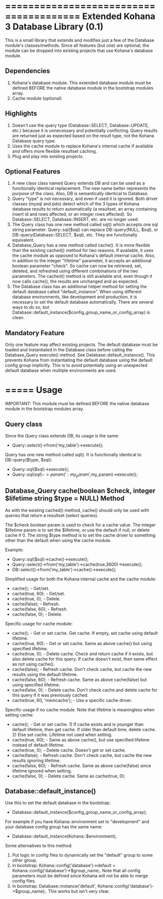 =======================================
Extended Kohana 3 Database Library (0.1)
=======================================

This is a small library that extends and modifies just a few of the Database module's classes/methods. Since all features (but one) are optional, the module can be dropped into existing projects that use Kohana's database module.

Dependencies
------------

1. Kohana's database module. This extended database module must be defined BEFORE the native database module in the bootstrap modules array.
2. Cache module (optional)

Highlights
----------

1. Doesn't use the query type (Database::SELECT, Database::UPDATE, etc.) because it is unnecessary and potentially conflicting. Query results are returned just as expected based on the result type, not the Kohana Database query type. 
2. Uses the cache module to replace Kohana's internal cache if available and offers more flexible resultset caching. 
3. Plug and play into existing projects.

Optional Features
-----------------

1. A new class class named Query extends DB and can be used as a functionally identical replacement. The new name better represents the purpose of the class. Also, DB is semantically identical to Database.
2. Query "type" is not necessary, and even if used it is ignored. Both driver classes (mysql and pdo) detect which of the 3 types of Kohana database results to return automatically (a resultset, an array containing insert id and rows affected, or an integer rows affected). So Database::SELECT, Database::INSERT, etc. are no longer used.
3. The Query class has one new method called sql() which accepts one sql string parameter. Query::sql($sql) can replace DB::query(NULL, $sql), or DB::query(Database::SELECT, $sql), etc. They are functionally equivalent. 
4. Database_Query has a new method called cache(). It is more flexible than the existing cached() method for two reasons. If available, it uses the cache module as opposed to Kohana's default internal cache. Also, in addition to the integer "lifetime" parameter, it accepts an additional boolean parameter "check". So cache can now be retrieved, set, deleted, and refreshed using different combinations of the two parameters. The cached() method is still available and, even though it now calls cache(), the results are unchanged and as expected.  
5. The Database class has an additional helper method for setting the default database called "default_instance". When using different database environments, like development and production, it is necessary to set the default database automatically. There are several ways to do so, but Database::default_instance($config_group_name_or_config_array) is clean.

Mandatory Feature
-----------------

Only one feature may affect existing projects. The default database must be loaded and instantiated in the Database class before calling the Database_Query execute() method. See Database::default_instance(). This prevents Kohana from instantiating the default database using the default config group implicitly. This is to avoid potentially using an unexpected default database when multiple environments are used.

=====
Usage
=====

IMPORTANT: This module must be defined BEFORE the native database module in the bootstrap modules array.

Query class
-----------

Since the Query class extends DB, its usage is the same:
- Query::select()->from('my_table')->execute();

Query has one new method called sql(). It is functionally identical to DB::query($type, $sql):
- Query::sql($sql)->execute();
- Query::sql($sql)->param(':my_param',$my_param)->execute();

Database_Query cache(boolean $check, integer $lifetime string $type = NULL) Method
----------------------------------------------------------------------------------

As with the existing cached() method, cache() should only be used with queries that return a resultset (select queries).

The $check boolean param is used to check for a cache value.
The integer $lifetime param is to set the $lifetime, or use the default if null, or delete cache if 0.
The string $type method is to set the cache driver to something other than the default when using the cache module.

Example:
- Query::sql($sql)->cache()->execute();
- Query::select()->from('my_table')->cache(true,3600)->execute();
- DB::select()->from('my_table')->cache()->execute();

Simplified usage for both the Kohana internal cache and the cache module:
- cache(); - Get/set.
- cache(true, 60); - Get/set.
- cache(true, 0); - Delete.
- cache(false); - Refresh.
- cache(false, 60); - Refresh.
- cache(false, 0); - Delete.

Specific usage for cache module:
- cache(); - Get or set cache. Get cache. If empty, set cache using default lifetime.
- cache(true, 60); - Get or set cache. Same as above cache() but using specified lifetime.
- cache(true, 0); - Delete cache. Check and return cache if it exists, but also delete cache for this query. If cache doesn't exist, then same effect as not using cache().
- cache(false); - Refresh cache. Don't check cache, but cache the new results using the default lifetime.
- cache(false, 60); - Refresh cache. Same as above cache(false) but using specified lifetime.
- cache(false, 0); - Delete cache. Don't check cache and delete cache for this query if it was previously cached.
- cache(true, 60, 'memcache'); - Use a specific cache driver.

Specific usage if no cache module. Note that lifetime is meaningless when setting cache:
- cache(); -  Get or set cache. 
			1) If cache exists and is younger than default lifetime, then get cache. If older than default time, delete cache.
 		    2) Else set cache. Lifetime not used when setting.
- cache(true, 60); - Same as above cache(), but use specified lifetime instead of default lifetime.
- cache(true, 0); - Delete cache. Doesn't get or set cache.
- cache(false); - Refresh cache. Don't check cache, but cache the new results ignoring lifetime.
- cache(false, 60); - Refresh cache. Same as above cache(false) since lifetime ignored when setting.
- cache(false, 0); - Delete cache. Same as cache(true, 0);

Database::default_instance()
----------------------------

Use this to set the default database in the bootstrap:
- Database::default_instance($config_group_name_or_config_array);

For example if you have Kohana::environment set to "development" and your database config group has the same name:
- Database::default_instance(Kohana::$environment);

Some alternatives to this method:
1. Put logic in config files to dynamically set the "default" group to some other group.
2. In bootstrap: Kohana::config('database')->default = Kohana::config('database')->$group_name;. Note that all config parameters must be defined since Kohana will not be able to merge config files.
3. In bootstrap: Database::instance('default', Kohana::config('database')->$group_name);. This works but isn't very clear.
